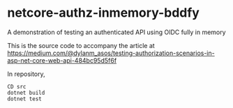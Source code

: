 # netcore-authz-inmemory-bddfy
A demonstration of testing an authenticated API using OIDC fully in memory

This is the source code to accompany the article at https://medium.com/@dylanm_asos/testing-authorization-scenarios-in-asp-net-core-web-api-484bc95d5f6f

In repository, 

```
CD src
dotnet build
dotnet test
```
